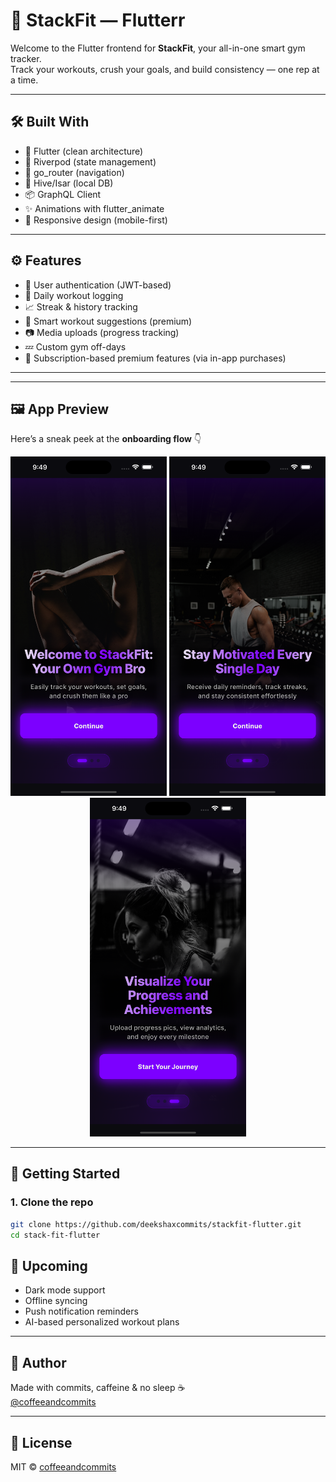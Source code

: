 # 📱 StackFit — Flutterr

Welcome to the Flutter frontend for **StackFit**, your all-in-one smart gym tracker.  
Track your workouts, crush your goals, and build consistency — one rep at a time.

---

## 🛠️ Built With

- 💙 Flutter (clean architecture)
- 🧠 Riverpod (state management)
- 🧭 go_router (navigation)
- 🧪 Hive/Isar (local DB)
- 📦 GraphQL Client
- ✨ Animations with flutter_animate
- 📱 Responsive design (mobile-first)

---

## ⚙️ Features

- 🔐 User authentication (JWT-based)
- 📅 Daily workout logging
- 📈 Streak & history tracking
- 🤖 Smart workout suggestions (premium)
- 📷 Media uploads (progress tracking)
- 💤 Custom gym off-days
- 💎 Subscription-based premium features (via in-app purchases)

---

---

## 🖼️ App Preview

Here’s a sneak peek at the **onboarding flow** 👇

<p align="center">
  <img src="screenshots/1.png" width="250" alt="Onboarding Screen 1" />
  <img src="screenshots/2.png" width="250" alt="Onboarding Screen 2" />
  <img src="screenshots/3.png" width="250" alt="Onboarding Screen 3" />
</p>

---

## 🚀 Getting Started

### 1. Clone the repo
```bash
git clone https://github.com/deekshaxcommits/stackfit-flutter.git
cd stack-fit-flutter

```

## 🎯 Upcoming

- Dark mode support  
- Offline syncing  
- Push notification reminders  
- AI-based personalized workout plans

---

## 🤍 Author

Made with commits, caffeine & no sleep ☕  
[@coffeeandcommits](https://x.com/deekshaxcommits)

---

## 📄 License

MIT © [coffeeandcommits](https://github.com/deekshaxcommits)
